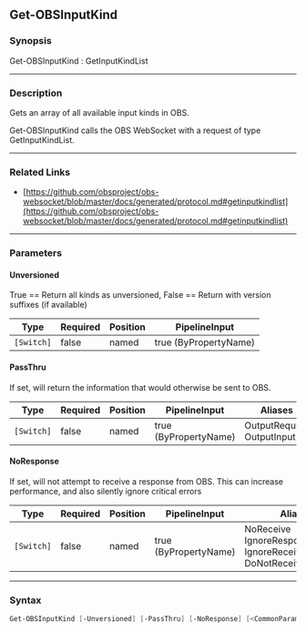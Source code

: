 Get-OBSInputKind
----------------

### Synopsis
Get-OBSInputKind : GetInputKindList

---

### Description

Gets an array of all available input kinds in OBS.

Get-OBSInputKind calls the OBS WebSocket with a request of type GetInputKindList.

---

### Related Links
* [https://github.com/obsproject/obs-websocket/blob/master/docs/generated/protocol.md#getinputkindlist](https://github.com/obsproject/obs-websocket/blob/master/docs/generated/protocol.md#getinputkindlist)

---

### Parameters
#### **Unversioned**
True == Return all kinds as unversioned, False == Return with version suffixes (if available)

|Type      |Required|Position|PipelineInput        |
|----------|--------|--------|---------------------|
|`[Switch]`|false   |named   |true (ByPropertyName)|

#### **PassThru**
If set, will return the information that would otherwise be sent to OBS.

|Type      |Required|Position|PipelineInput        |Aliases                      |
|----------|--------|--------|---------------------|-----------------------------|
|`[Switch]`|false   |named   |true (ByPropertyName)|OutputRequest<br/>OutputInput|

#### **NoResponse**
If set, will not attempt to receive a response from OBS.
This can increase performance, and also silently ignore critical errors

|Type      |Required|Position|PipelineInput        |Aliases                                                                |
|----------|--------|--------|---------------------|-----------------------------------------------------------------------|
|`[Switch]`|false   |named   |true (ByPropertyName)|NoReceive<br/>IgnoreResponse<br/>IgnoreReceive<br/>DoNotReceiveResponse|

---

### Syntax
```PowerShell
Get-OBSInputKind [-Unversioned] [-PassThru] [-NoResponse] [<CommonParameters>]
```
